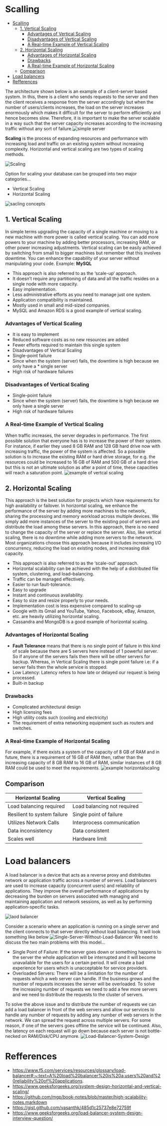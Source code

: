 # Scalling

- [Scalling](#scalling)
  - [1. Vertical Scaling](#1-vertical-scaling)
    - [Advantages of Vertical Scaling](#advantages-of-vertical-scaling)
    - [Disadvantages of Vertical Scaling](#disadvantages-of-vertical-scaling)
    - [A Real-time Example of Vertical Scaling](#a-real-time-example-of-vertical-scaling)
  - [2. Horizontal Scaling](#2-horizontal-scaling)
    - [Advantages of Horizontal Scaling](#advantages-of-horizontal-scaling)
    - [Drawbacks](#drawbacks)
    - [A Real-time Example of Horizontal Scaling](#a-real-time-example-of-horizontal-scaling)
  - [Comparison](#comparison)
- [Load balancers](#load-balancers)
- [Refferences](#refferences)

The architecture shown below is an  example of a client-server based system. In this, there is a client who sends requests to the server and then the client receives a response from the server accordingly but when the number of users/clients increases, the load on the server increases enormously which makes it difficult for the server to perform efficiently and hence becomes slow. Therefore, it is important to make the server scalable in a way such that the server capacity increases according to the increasing traffic without any sort of failure.![simple server](52.jpeg)

**Scaling** is the process of expanding resources and performance with increasing load and traffic on an existing system without increasing complexity. Horizontal and vertical scaling are two types of scaling methods.


![Scaling](images/saclling.png)

Option for scaling your database can be grouped into two major categories… 
* Vertical Scaling
* Horizontal Scaling
  
![sacling concepts](images/Scaling-Concept.png)

## 1. Vertical Scaling
In simple terms upgrading the capacity of a single machine or moving to a new machine with more power is called vertical scaling. You can add more powers to your machine by adding better processors, increasing RAM, or other power increasing adjustments. Vertical scaling can be easily achieved by switching from small to bigger machines but remember that this involves downtime. You can enhance the capability of your server without manipulating your code. 
Example: **MySQL**

* This approach is also referred to as the ‘scale-up‘ approach.
* It doesn’t require any partitioning of data and all the traffic resides on a single node with more capacity.
* Easy implementation.
* Less administrative efforts as you need to manage just one system.
* Application compatibility is maintained.
* Mostly used in small and mid-sized companies.
* MySQL and Amazon RDS is a good example of vertical scaling.
  
### Advantages of Vertical Scaling
* It is easy to implement
* Reduced software costs as no new resources are added
* Fewer efforts required to maintain this single system
* Disadvantages of Vertical Scaling
* Single-point failure
* Since when the system (server) fails, the downtime is high because we only have a * single server
* High risk of hardware failures
### Disadvantages of Vertical Scaling
* Single-point failure
* Since when the system (server) fails, the downtime is high because we only have a single server
* High risk of hardware failures
### A Real-time Example of Vertical Scaling
When traffic increases, the server degrades in performance. The first possible solution that everyone has is to increase the power of their system. For instance, if earlier they used 8 GB RAM and 128 GB hard drive now with increasing traffic, the power of the system is affected. So a possible solution is to increase the existing RAM or hard drive storage, for e.g. the resources could be increased to 16 GB of RAM and 500 GB of a hard drive but this is not an ultimate solution as after a point of time, these capacities will reach a saturation point. 
![example of vertcal scaling](images/62.jpeg)

 
  
## 2. Horizontal Scaling
This approach is the best solution for projects which have requirements for high availability or failover. In horizontal scaling, we enhance the performance of the server by adding more machines to the network, sharing the processing and memory workload across multiple devices. We simply add more instances of the server to the existing pool of servers and distribute the load among these servers. In this approach, there is no need to change the capacity of the server or replace the server. Also, like vertical scaling, there is no downtime while adding more servers to the network. Most organizations choose this approach because it includes increasing I/O concurrency, reducing the load on existing nodes, and increasing disk capacity. 

* This approach is also referred to as the ‘scale-out’ approach.
* Horizontal scalability can be achieved with the help of a distributed file system, clustering, and load–balancing.
* Traffic can be managed effectively.
* Easier to run fault-tolerance.
* Easy to upgrade
* Instant and continuous availability.
* Easy to size and resize properly to your needs.
* Implementation cost is less expensive compared to scaling-up
* Google with its Gmail and YouTube, Yahoo, Facebook, eBay, Amazon, etc. are heavily utilizing horizontal scaling.
* Cassandra and MongoDB is a good example of horizontal scaling.
  
### Advantages of Horizontal Scaling
* **Fault Tolerance** means that there is no single point of failure in this kind of scale because there are 5 servers here instead of 1 powerful server. So if anyone of the servers fails then there will be other servers for backup. Whereas, in Vertical Scaling there is single point failure i.e: if a server fails then the whole service is stopped.
* Low Latency: Latency refers to how late or delayed our request is being processed.
* Built-in backup
### Drawbacks
* Complicated architectural design
* High licensing fees
* High utility costs such (cooling and electricity)
* The requirement of extra networking equipment such as routers and switches.
  
### A Real-time Example of Horizontal Scaling
For example, if there exists a system of the capacity of 8 GB of RAM and in future, there is a requirement of 16 GB of RAM then, rather than the increasing capacity of 8 GB RAM to 16 GB of RAM, similar instances of 8 GB RAM could be used to meet the requirements. 
![example horizontalscaling](images/71.jpeg)

## Comparison
	
| Horizontal Scaling      | Vertical Scaling  |
| ----------- | ----------- |
| Load balancing required      | Load balancing not required       |
| Resilient to system failure  | Single point of failure        |
|Utilizes Network Calls|Interprocess communication|
|Data inconsistency|Data consistent|
|Scales well|Hardware limit|

# Load balancers
A load balancer is a device that acts as a reverse proxy and distributes network or application traffic across a number of servers. Load balancers are used to increase capacity (concurrent users) and reliability of applications. They improve the overall performance of applications by decreasing the burden on servers associated with managing and maintaining application and network sessions, as well as by performing application-specific tasks.

![laod balancer](images/what%20is%20load%20balancing.png)

Consider a scenario where an application is running on a single server and the client connects to that server directly without load balancing. It will look something like below
![Single-Server-Without-Load-Balancer](images/Single-Server-Without-Load-Balancer.png)
We need to discuss the two main problems with this model…

* Single Point of Failure: If the server goes down or something happens to the server the whole application will be interrupted and it will become unavailable for the users for a certain period. It will create a bad experience for users which is unacceptable for service providers.
* Overloaded Servers: There will be a limitation for the number of requests which a web server can handle. If the business grows and the number of requests increases the server will be overloaded. To solve the increasing number of requests we need to add a few more servers and we need to distribute the requests 
to the cluster of servers. 

To solve the above issue and to distribute the number of requests we can add a load balancer in front of the web servers and allow our services to handle any number of requests by adding any number of web servers in the network. We can spread the request across multiple servers. For some reason, if one of the servers goes offline the service will be continued. Also, the latency on each request will go down because each server is not bottle-necked on RAM/Disk/CPU anymore.
![Load-Balancer-System-Design](images/Load-Balancer-System-Design.png)

 




# Refferences
* https://www.f5.com/services/resources/glossary/load-balancer#:~:text=A%20load%20balancer%20is%20a,users%20and%20reliability%20of%20applications.
*  https://www.geeksforgeeks.org/system-design-horizontal-and-vertical-scaling/
*  https://github.com/mgp/book-notes/blob/master/high-scalability-notes.markdown
*  https://gist.github.com/vasanthk/485d1c25737e8e72759f
*  https://www.geeksforgeeks.org/load-balancer-system-design-interview-question/
